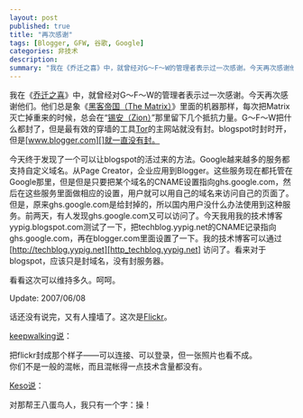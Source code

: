 ```yaml
---
layout: post
published: true
title: "再次感谢"
tags: [Blogger, GFW, 谷歌, Google]
categories: 非技术    
description: 
summary: "我在《乔迁之喜》中，就曾经对G～F～W的管理者表示过一次感谢。今天再次感谢他们。他们总是象《黑客帝国（The Matrix）》里面的机器那样，每次把Matrix灭亡掉重来的时候，总会在“锡安（Zion）”那里留下几个抵抗力量。G～F～W把什"
---
```

我在《[乔迁之喜][Link 1]》中，就曾经对G～F～W的管理者表示过一次感谢。今天再次感谢他们。他们总是象《[黑客帝国（The Matrix）][The Matrix]》里面的机器那样，每次把Matrix灭亡掉重来的时候，总会在“[锡安（Zion）][Zion]”那里留下几个抵抗力量。G～F～W把什么都封了，但是最有效的穿墙的工具[Tor][]的主网站就没有封。blogspot时封时开，但是[www.blogger.com][]就一直没有封。  
  
今天终于发现了一个可以让blogspot的活过来的方法。Google越来越多的服务都支持自定义域名。从Page Creator，企业应用到Blogger。这些服务现在都托管在Google那里，但是但是只要把某个域名的CNAME设置指向ghs.google.com，然后在这些服务里面做相应的设置，用户就可以用自己的域名来访问自己的页面了。但是，原来ghs.google.com是给封掉的，所以国内用户没什么办法使用到这种服务。前两天，有人发现ghs.google.com又可以访问了。今天我用我的技术博客yypig.blogspot.com测试了一下，把techblog.yypig.net的CNAME记录指向ghs.google.com，再在blogger.com里面设置了一下。我的技术博客可以通过 [http://techblog.yypig.net][http_techblog.yypig.net] 访问了。看来对于blogspot，应该只是封域名，没有封服务器。  
  
看看这次可以维持多久。呵呵。  
  
Update: 2007/06/08  
  
话还没有说完，又有人撞墙了。这次是[Flickr][]。  
  
[keepwalking说][keepwalking]：  
  
把flickr封成那个样子——可以连接、可以登录，但一张照片也看不成。  
你们不是一般的混帐，而且混帐得一点技术含量都没有。  
  
[Keso说][Keso]：  
  
对那帮王八蛋鸟人，我只有一个字：操！


[Link 1]: http://blog.yypig.net/2006/07/blog-post_26.html
[The Matrix]: http://www.douban.com/subject/1291843/
[Zion]: http://en.wikipedia.org/wiki/Zion_%28The_Matrix%29
[Tor]: http://tor.eff.org/
[www.blogger.com]: http://www.blogger.com
[http_techblog.yypig.net]: http://techblog.yypig.net
[Flickr]: http://www.flickr.com
[keepwalking]: http://momohuhu.com/2007/06/post_66.html
[Keso]: http://blog.donews.com/keso/archive/2007/06/08/1173239.aspx